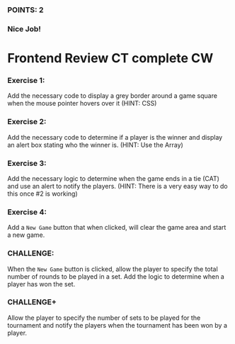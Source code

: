 ### POINTS: 2
### Nice Job!

# Frontend Review CT complete CW

### Exercise 1:
Add the necessary code to display a grey border around a game square when the mouse pointer hovers over it (HINT: CSS)

### Exercise 2:
Add the necessary code to determine if a player is the winner and display an alert box stating who the winner is. (HINT: Use the Array)

### Exercise 3:
Add the necessary logic to determine when the game ends in a tie (CAT) and use an alert to notify the players. (HINT: There is a very easy way to do this once #2 is working)

### Exercise 4:
Add a ```New Game``` button that when clicked, will clear the game area and start a new game.

### CHALLENGE:
When the ```New Game``` button is clicked, allow the player to specify the total number of rounds to be played in a set. Add the logic to determine when a player has won the set.

### CHALLENGE+
Allow the player to specify the number of sets to be played for the tournament and notify the players when the tournament has been won by a player. 
